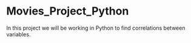 # Movies_Project_Python
In this project we will be working in Python to find correlations between variables.
